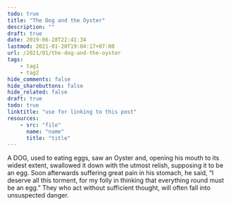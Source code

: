 ```yaml
---
todo: true
title: "The Dog and the Oyster"
description: ""
draft: true
date: 2019-06-28T22:41:34
lastmod: 2021-01-20T19:04:17+07:00
url: /2021/01/the-dog-and-the-oyster
tags:
    - tag1
    - tag2
hide_comments: false
hide_sharebuttons: false
hide_related: false
draft: true
todo: true
linktitle: "use for linking to this post"
resources:
    - src: "file"
      name: "name"
      title: "title"
---
```

A DOG, used to eating eggs, saw an Oyster and, opening his mouth to its widest extent, swallowed it down with the utmost relish, supposing it to be an egg. Soon afterwards suffering great pain in his stomach, he said, “I deserve all this torment, for my folly in thinking that everything round must be an egg.”
They who act without sufficient thought, will often fall into unsuspected danger.


